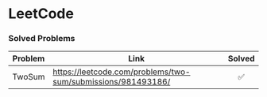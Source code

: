 # LeetCode

### Solved Problems

| Problem | Link                                                         |  Solved  |
|---------|--------------------------------------------------------------|:--------:|
| TwoSum  | https://leetcode.com/problems/two-sum/submissions/981493186/ |    ✅     |
